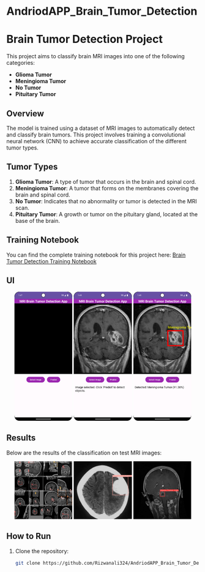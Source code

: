 # AndriodAPP_Brain_Tumor_Detection
# Brain Tumor Detection Project

This project aims to classify brain MRI images into one of the following categories:
- **Glioma Tumor**
- **Meningioma Tumor**
- **No Tumor**
- **Pituitary Tumor**

## Overview

The model is trained using a dataset of MRI images to automatically detect and classify brain tumors. This project involves training a convolutional neural network (CNN) to achieve accurate classification of the different tumor types.

## Tumor Types

1. **Glioma Tumor**: A type of tumor that occurs in the brain and spinal cord.
2. **Meningioma Tumor**: A tumor that forms on the membranes covering the brain and spinal cord.
3. **No Tumor**: Indicates that no abnormality or tumor is detected in the MRI scan.
4. **Pituitary Tumor**: A growth or tumor on the pituitary gland, located at the base of the brain.

## Training Notebook

You can find the complete training notebook for this project here:
[Brain Tumor Detection Training Notebook](https://github.com/Rizwanali324/AndriodAPP_Brain_Tumor_Detection/blob/main/Brain_Tumor_Detection.ipynb)

## UI

<p align="center">
  <img src="https://github.com/Rizwanali324/AndriodAPP_Brain_Tumor_Detection/blob/main/results/GUI1.png" alt="Tumor GUI 1" width="30%" />
  <img src="https://github.com/Rizwanali324/AndriodAPP_Brain_Tumor_Detection/blob/main/results/GUI2.png" alt="Tumor GUI 2" width="30%" />
  <img src="https://github.com/Rizwanali324/AndriodAPP_Brain_Tumor_Detection/blob/main/results/GUI3.png" alt="Tumor GUI 3" width="30%" />
</p>

## Results

Below are the results of the classification on test MRI images:

<p align="center">
  <img src="https://github.com/Rizwanali324/AndriodAPP_Brain_Tumor_Detection/blob/main/results/Results.jpeg" alt="Tumor Results 1" width="30%" />
  <img src="https://github.com/Rizwanali324/AndriodAPP_Brain_Tumor_Detection/blob/main/results/Results2.jpeg" alt="Tumor Results 2" width="30%" />
  <img src="https://github.com/Rizwanali324/AndriodAPP_Brain_Tumor_Detection/blob/main/results/Results3.jpeg" alt="Tumor Results 3" width="30%" />
</p>

## How to Run

1. Clone the repository:
   ```bash
   git clone https://github.com/Rizwanali324/AndriodAPP_Brain_Tumor_Detection.git
